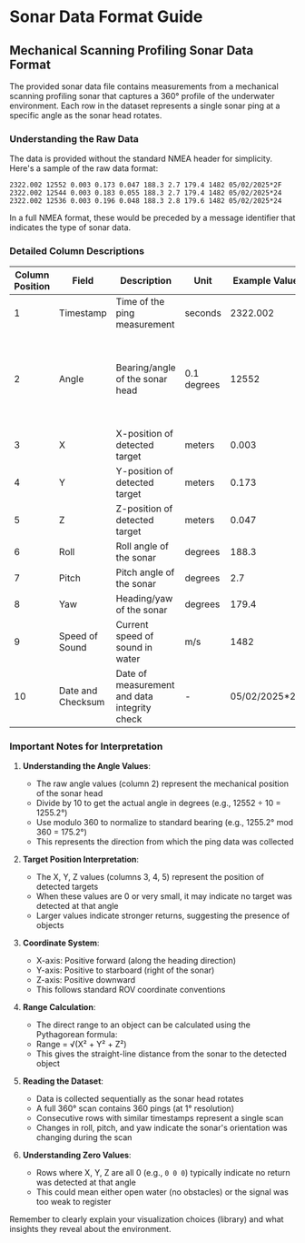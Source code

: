 # Sonar Data Format Guide

## Mechanical Scanning Profiling Sonar Data Format

The provided sonar data file contains measurements from a mechanical scanning profiling sonar that captures a 360° profile of the underwater environment. Each row in the dataset represents a single sonar ping at a specific angle as the sonar head rotates.

### Understanding the Raw Data

The data is provided without the standard NMEA header for simplicity. Here's a sample of the raw data format:

```
2322.002 12552 0.003 0.173 0.047 188.3 2.7 179.4 1482 05/02/2025*2F
2322.002 12544 0.003 0.183 0.055 188.3 2.7 179.4 1482 05/02/2025*24
2322.002 12536 0.003 0.196 0.048 188.3 2.8 179.6 1482 05/02/2025*24
```

In a full NMEA format, these would be preceded by a message identifier that indicates the type of sonar data.

### Detailed Column Descriptions

| Column Position | Field | Description | Unit | Example Value | Notes |
|-----------------|-------|-------------|------|---------------|-------|
| 1 | Timestamp | Time of the ping measurement | seconds | 2322.002 | Seconds from the start of the data collection |
| 2 | Angle | Bearing/angle of the sonar head | 0.1 degrees | 12552 | Must be divided by 10 to get degrees (1255.2°), then use modulo 360 to get standard angle (e.g., 175.2°) |
| 3 | X | X-position of detected target | meters | 0.003 | Forward position relative to the sonar |
| 4 | Y | Y-position of detected target | meters | 0.173 | Starboard (right) position relative to the sonar |
| 5 | Z | Z-position of detected target | meters | 0.047 | Downward position relative to the sonar |
| 6 | Roll | Roll angle of the sonar | degrees | 188.3 | Rotation around the forward axis |
| 7 | Pitch | Pitch angle of the sonar | degrees | 2.7 | Rotation around the lateral axis |
| 8 | Yaw | Heading/yaw of the sonar | degrees | 179.4 | Rotation around the vertical axis |
| 9 | Speed of Sound | Current speed of sound in water | m/s | 1482 | Used for range calculations |
| 10 | Date and Checksum | Date of measurement and data integrity check | - | 05/02/2025*2F | Format: DD/MM/YYYY*XX where XX is a hexadecimal checksum |

### Important Notes for Interpretation

1. **Understanding the Angle Values**: 
   - The raw angle values (column 2) represent the mechanical position of the sonar head
   - Divide by 10 to get the actual angle in degrees (e.g., 12552 ÷ 10 = 1255.2°)
   - Use modulo 360 to normalize to standard bearing (e.g., 1255.2° mod 360 = 175.2°)
   - This represents the direction from which the ping data was collected

2. **Target Position Interpretation**:
   - The X, Y, Z values (columns 3, 4, 5) represent the position of detected targets
   - When these values are 0 or very small, it may indicate no target was detected at that angle
   - Larger values indicate stronger returns, suggesting the presence of objects

3. **Coordinate System**:
   - X-axis: Positive forward (along the heading direction)
   - Y-axis: Positive to starboard (right of the sonar)
   - Z-axis: Positive downward
   - This follows standard ROV coordinate conventions

4. **Range Calculation**: 
   - The direct range to an object can be calculated using the Pythagorean formula:
   - Range = √(X² + Y² + Z²)
   - This gives the straight-line distance from the sonar to the detected object

5. **Reading the Dataset**:
   - Data is collected sequentially as the sonar head rotates
   - A full 360° scan contains 360 pings (at 1° resolution)
   - Consecutive rows with similar timestamps represent a single scan
   - Changes in roll, pitch, and yaw indicate the sonar's orientation was changing during the scan

6. **Understanding Zero Values**:
   - Rows where X, Y, Z are all 0 (e.g., `0 0 0`) typically indicate no return was detected at that angle
   - This could mean either open water (no obstacles) or the signal was too weak to register

Remember to clearly explain your visualization choices (library) and what insights they reveal about the environment.
